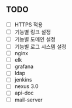 ## TODO

* [ ] HTTPS 적용
* [ ] 기능별 링크 설정
* [ ] 기능별 도메인 설정
* [ ] 기능별 로그 시스템 설정
* [ ] nginx
* [ ] elk
* [ ] grafana
* [ ] ldap
* [ ] jenkins
* [ ] nexus 3.0
* [ ] api-doc
* [ ] mail-server